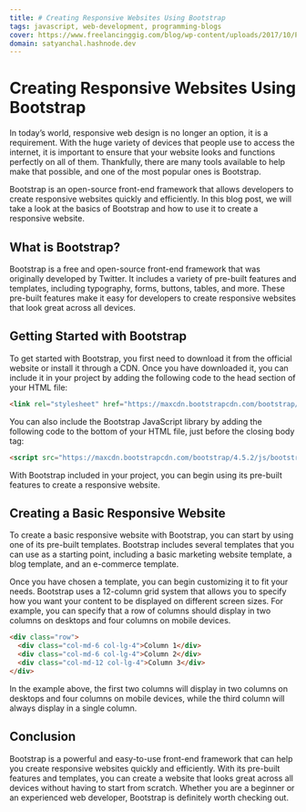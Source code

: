 ```yaml
---
title: # Creating Responsive Websites Using Bootstrap 
tags: javascript, web-development, programming-blogs
cover: https://www.freelancinggig.com/blog/wp-content/uploads/2017/10/Programming-Language-for-Future.png
domain: satyanchal.hashnode.dev
--- 
```

# Creating Responsive Websites Using Bootstrap 

In today’s world, responsive web design is no longer an option, it is a requirement. With the huge variety of devices that people use to access the internet, it is important to ensure that your website looks and functions perfectly on all of them. Thankfully, there are many tools available to help make that possible, and one of the most popular ones is Bootstrap.

Bootstrap is an open-source front-end framework that allows developers to create responsive websites quickly and efficiently. In this blog post, we will take a look at the basics of Bootstrap and how to use it to create a responsive website.

## What is Bootstrap?

Bootstrap is a free and open-source front-end framework that was originally developed by Twitter. It includes a variety of pre-built features and templates, including typography, forms, buttons, tables, and more. These pre-built features make it easy for developers to create responsive websites that look great across all devices.

## Getting Started with Bootstrap

To get started with Bootstrap, you first need to download it from the official website or install it through a CDN. Once you have downloaded it, you can include it in your project by adding the following code to the head section of your HTML file:

```html
<link rel="stylesheet" href="https://maxcdn.bootstrapcdn.com/bootstrap/4.5.2/css/bootstrap.min.css">
```

You can also include the Bootstrap JavaScript library by adding the following code to the bottom of your HTML file, just before the closing body tag:

```html
<script src="https://maxcdn.bootstrapcdn.com/bootstrap/4.5.2/js/bootstrap.min.js"></script>
```

With Bootstrap included in your project, you can begin using its pre-built features to create a responsive website.

## Creating a Basic Responsive Website

To create a basic responsive website with Bootstrap, you can start by using one of its pre-built templates. Bootstrap includes several templates that you can use as a starting point, including a basic marketing website template, a blog template, and an e-commerce template.

Once you have chosen a template, you can begin customizing it to fit your needs. Bootstrap uses a 12-column grid system that allows you to specify how you want your content to be displayed on different screen sizes. For example, you can specify that a row of columns should display in two columns on desktops and four columns on mobile devices.

```html
<div class="row">
  <div class="col-md-6 col-lg-4">Column 1</div>
  <div class="col-md-6 col-lg-4">Column 2</div>
  <div class="col-md-12 col-lg-4">Column 3</div>
</div>
```

In the example above, the first two columns will display in two columns on desktops and four columns on mobile devices, while the third column will always display in a single column.

## Conclusion

Bootstrap is a powerful and easy-to-use front-end framework that can help you create responsive websites quickly and efficiently. With its pre-built features and templates, you can create a website that looks great across all devices without having to start from scratch. Whether you are a beginner or an experienced web developer, Bootstrap is definitely worth checking out.
